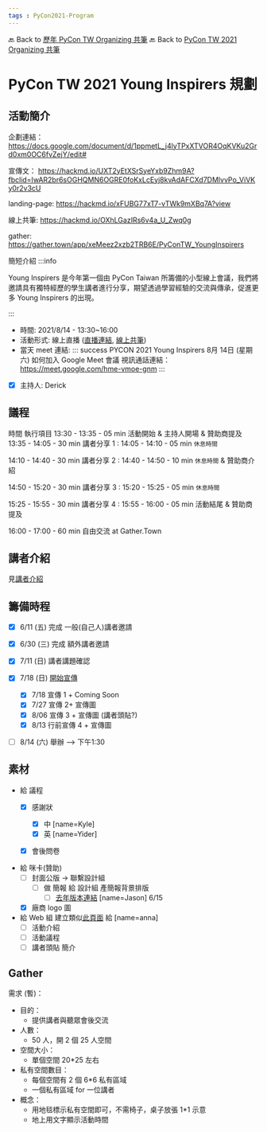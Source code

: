 ```yaml
---
tags : PyCon2021-Program
---
```

🔙 Back to [歷年 PyCon TW Organizing 共筆](/ryPr7SFyP/%2FHM5mHCFKQCu7-W5ea8ITcw%3Fview)
🔙 Back to [PyCon TW 2021 Organizing 共筆](/Wb9vQrfJQk-5tPoPR23hwA)

# PyCon TW 2021 Young Inspirers 規劃





## 活動簡介

企劃連結：
https://docs.google.com/document/d/1ppmetL_j4lyTPxXTVOR4OqKVKu2Grd0xm0OC6fvZejY/edit#

宣傳文：
https://hackmd.io/UXT2yEtXSrSyeYxb9Zhm9A?fbclid=IwAR2br6sOGHQMN6OGRE0foKxLcEyj8kvAdAFCXd7DMlvvPo_ViVKy0r2v3cU

landing-page:
https://hackmd.io/xFUBG77xT7-vTWk9mXBq7A?view

線上共筆:
https://hackmd.io/OXhLGazIRs6v4a_U_Zwq0g

gather:
https://gather.town/app/xeMeez2xzb2TRB6E/PyConTW_YoungInspirers


簡短介紹
:::info

Young Inspirers 是今年第一個由 PyCon Taiwan 所籌備的小型線上會議，我們將邀請具有獨特經歷的學生講者進行分享，期望透過學習經驗的交流與傳承，促進更多 Young Inspirers 的出現。

:::


- 時間: 2021/8/14 - 13:30~16:00
- 活動形式: 線上直播 ([直播連結](), [線上共筆]())
- 當天 meet 連結:
::: success
PYCON 2021 Young Inspirers
8月 14日 (星期六)
如何加入 Google Meet 會議
視訊通話連結：https://meet.google.com/hme-vmoe-gnm
:::
- [x] 主持人: Derick



## 議程

時間	執行項目
13:30 - 13:35   - 05 min 活動開始 & 主持人開場 & 贊助商提及
13:35 - 14:05	- 30 min 講者分享 1 : 
14:05 - 14:10   - 05 min `休息時間` 

14:10 - 14:40	- 30 min 講者分享 2 : 
14:40 - 14:50   - 10 min `休息時間` & 贊助商介紹

14:50 - 15:20	- 30 min 講者分享 3 : 
15:20 - 15:25   - 05 min `休息時間`

15:25 - 15:55	- 30 min 講者分享 4 : 
15:55 - 16:00	- 05 min 活動結尾 & 贊助商提及

16:00 - 17:00   - 60 min 自由交流 at Gather.Town


## 講者介紹

見[講者介紹](https://docs.google.com/document/d/1ppmetL_j4lyTPxXTVOR4OqKVKu2Grd0xm0OC6fvZejY/edit#heading=h.o9ylwmduf6ll)

## 籌備時程

- [x] 6/11 (五) 完成 一般(自己人)講者邀請
- [x] 6/30 (三) 完成 額外講者邀請
- [x] 7/11 (日) 講者講題確認
- [x] 7/18 (日) [開始宣傳](https://hackmd.io/UXT2yEtXSrSyeYxb9Zhm9A?fbclid=IwAR2br6sOGHQMN6OGRE0foKxLcEyj8kvAdAFCXd7DMlvvPo_ViVKy0r2v3cU)
    - [x] 7/18 宣傳 1 + Coming Soon
    - [x] 7/27 宣傳 2+ 宣傳圖
    - [x] 8/06 宣傳 3 + 宣傳圖 (講者頭貼?)
    - [x] 8/13 行前宣傳 4 + 宣傳圖
- [ ] 8/14 (六) 舉辦 --> 下午1:30


## 素材


- 給 議程
    - [x] 感謝狀
        - [x] 中 [name=Kyle]
        - [x] 英 [name=Yider]

    - [x] 會後問卷 


- 給 咪卡(贊助)
    - [ ] 封面公版 -> 聯繫設計組
        - [ ] 做 簡報 給 設計組 產簡報背景排版
            - [ ] [去年版本連結](https://drive.google.com/file/d/1RC14wGCfCvYxMh4YYSKDawa15oIcya5O/view?usp=sharing)  [name=Jason] 6/15
    - [x] 廠商 logo 圖

- 給 Web 組 建立類似[此頁面](https://tw.pycon.org/2020/zh-hant/events/passion-fruit/) 給 [name=anna]
    - [ ] 活動介紹
    - [ ] 活動議程
    - [ ] 講者頭貼 簡介

## Gather

需求 (暫)：
- 目的： 
    - 提供講者與聽眾會後交流
- 人數： 
    - 50 人，開 2 個 25 人空間
- 空間大小： 
    - 單個空間 20*25 左右
- 私有空間數目： 
    - 每個空間有 2 個 6*6 私有區域
    - 一個私有區域 for 一位講者
- 概念： 
    - 用地毯標示私有空間即可，不需椅子，桌子放張 1*1 示意
    - 地上用文字顯示活動時間

